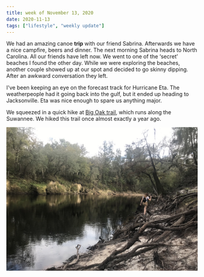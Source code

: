 ```yaml
---
title: week of November 13, 2020
date: 2020-11-13
tags: ["lifestyle", "weekly update"]
---
```

We had an amazing canoe <b>trip</b> with our friend Sabrina.
Afterwards we have a nice campfire, beers and dinner.
The next morning Sabrina heads to North Carolina.
All our friends have left now. 
We went to one of the ‘secret’ beaches I found the other day. While we were exploring the beaches, another couple showed up at our spot and decided to go skinny dipping. After an awkward conversation they left. 

I've been keeping an eye on the forecast track for Hurricane Eta. The weatherpeople had it going back into the gulf, but it ended up heading to Jacksonville. Eta was nice enough to spare us anything major. 


We squeezed in a quick hike at [Big Oak trail](https://floridahikes.com/big-oak-trail), which runs along the Suwannee. We hiked this trail once almost exactly a year ago.

![The Suwannee](../images/weekly/november111320.jpg)


